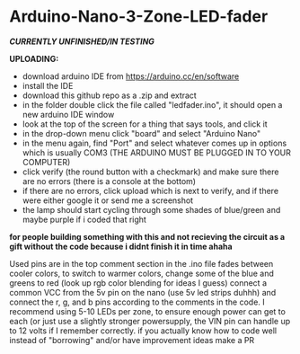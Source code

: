 # Arduino-Nano-3-Zone-LED-fader

***CURRENTLY UNFINISHED/IN TESTING***

**UPLOADING:**
  - download arduino IDE from https://arduino.cc/en/software
  - install the IDE
  - download this github repo as a .zip and extract 
  - in the folder double click the file called "ledfader.ino", it should open a new arduino IDE window
  - look at the top of the screen for a thing that says tools, and click it
  - in the drop-down menu click "board" and select "Arduino Nano"
  - in the menu again, find "Port" and select whatever comes up in options which is usually COM3 (THE ARDUINO MUST BE PLUGGED IN TO YOUR COMPUTER)
  - click verify (the round button with a checkmark) and make sure there are no errors (there is a console at the bottom)
  - if there are no errors, click upload which is next to verify, and if there were either google it or send me a screenshot
  - the lamp should start cycling through some shades of blue/green and maybe purple if i coded that right
  



**for people building something with this and not recieving the circuit as a gift without the code because i didnt finish it in time ahaha**

Used pins are in the top comment section in the .ino file
fades between cooler colors, to switch to warmer colors, change some of the blue and greens to red (look up rgb color blending for ideas I guess)
connect a common VCC from the 5v pin on the nano (use 5v led strips duhhh) and connect the r, g, and b pins according to the comments in the code.
I recommend using 5-10 LEDs per zone, to ensure enough power can get to each (or just use a slightly stronger powersupply, the VIN pin can handle up to 12 volts if I remember correctly.
if you actually know how to code well instead of "borrowing" and/or have improvement ideas make a PR
